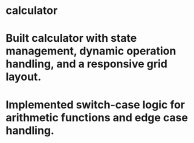 # calculator
# Built calculator with state management, dynamic operation handling, and a responsive grid layout.
# Implemented switch-case logic for arithmetic functions and edge case handling.
